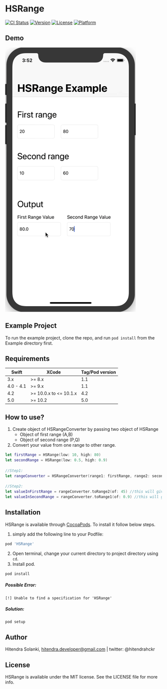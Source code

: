 # HSRange

[![CI Status](http://img.shields.io/travis/hitendradeveloper/HSRange.svg?style=flat)](https://travis-ci.org/hitendradeveloper/HSRange)
[![Version](https://img.shields.io/cocoapods/v/HSRange.svg?style=flat)](http://cocoapods.org/pods/HSRange)
[![License](https://img.shields.io/cocoapods/l/HSRange.svg?style=flat)](http://cocoapods.org/pods/HSRange)
[![Platform](https://img.shields.io/cocoapods/p/HSRange.svg?style=flat)](http://cocoapods.org/pods/HSRange)

## Demo
![HSRange](https://github.com/hitendradeveloper/HSRange/blob/master/HSRangeDemo.gif)

## Example Project

To run the example project, clone the repo, and run `pod install` from the Example directory first.

## Requirements
| Swift  | XCode | Tag/Pod version |
| --- | ------------- | ------ |
| 3.x  | >= 8.x  | 1.1 |
| 4.0 - 4.1  | >= 9.x  | 1.1 |
| 4.2  | >= 10.0.x to <= 10.1.x  | 4.2 |
| 5.0 | >= 10.2  | 5.0 |


## How to use?
1. Create object of HSRangeConverter by passing two object of HSRange
   - Object of first range (A,B)
   - Object of second range (P,Q)
2. Convert your value from one range to other range.

```Swift
let firstRange = HSRange(low: 10, high: 80)
let secondRange = HSRange(low: 0.5, high: 0.9)

//Step1:
let rangeConverter = HSRangeConverter(range1: firstRange, range2: secondRange)  
        
//Step2:        
let valueInFirstRange = rangeConverter.toRange2(of: 45) //this will give 0.7
let valueInSecondRange = rangeConverter.toRange1(of: 0.9) //this will give 80
```

## Installation

HSRange is available through [CocoaPods](http://cocoapods.org). To install
it follow below steps. 

1. simply add the following line to your Podfile:

```ruby
pod 'HSRange'
```
2. Open terminal, change your current directory to project directory using `cd`.
3. Install pod.

```ruby
pod install
```
##### Possible Error:
`[!] Unable to find a specification for 'HSRange'` 
##### Solution:

```ruby
pod setup
```


## Author

Hitendra Solanki, hitendra.developer@gmail.com | twitter: @hitendrahckr

## License

HSRange is available under the MIT license. See the LICENSE file for more info.
